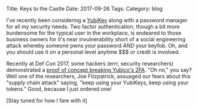 Title: Keys to the Castle
Date: 2017-09-26
Tags: 
Category: blog

I've recently been considering a [YubiKey](https://www.yubico.com/products/yubikey-hardware/) along with a password manager for all my security needs.  Two factor authentication, though a bit more burdensome for the typical user in the workplace, is endeared to those business owners for it's near invulnerability short of a social engineering attack whereby someone pwns your password *AND* your keyfob.  Oh, and you should use it on a personal level anytime $$$ or credit is involved.

Recently at Def Con 2017, some hackers (errr, security researchers) demonstrated a [proof of concept breaking Yubico's 2FA](https://motherboard.vice.com/en_us/article/8xazek/hackers-show-proof-of-concepts-to-beat-hardware-based-2fa).  "Oh no," you say?  Well one of the researchers, Joe Fitzpatrick, assuaged our fears about this "supply chain attack" saying, "keep using your YubiKeys, keep using your tokens."  Good, because I just ordered one!

[Stay tuned for how I fare with it]
